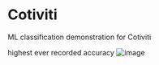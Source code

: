 # Cotiviti
ML classification demonstration for Cotiviti

highest ever recorded accuracy
![image](https://github.com/user-attachments/assets/d9302b26-a36e-42b4-ae1c-9a64ad03dc6b)
